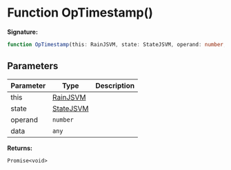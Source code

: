 
# Function OpTimestamp()


<b>Signature:</b>

```typescript
function OpTimestamp(this: RainJSVM, state: StateJSVM, operand: number, data?: any): Promise<void>;
```

## Parameters

|  Parameter | Type | Description |
|  --- | --- | --- |
|  this | [RainJSVM](../classes/rainjsvm.md) |  |
|  state | [StateJSVM](../interfaces/statejsvm.md) |  |
|  operand | `number` |  |
|  data | `any` |  |

<b>Returns:</b>

`Promise<void>`

